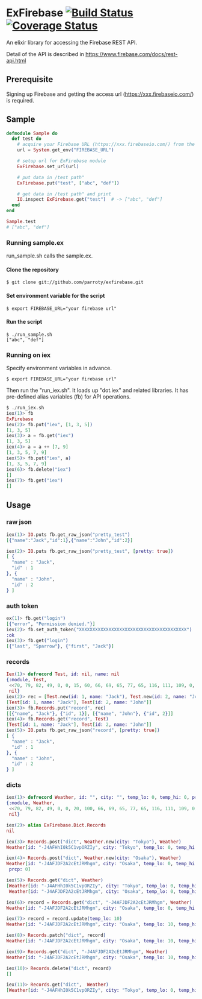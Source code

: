 ExFirebase [![Build Status](https://secure.travis-ci.org/parroty/exfirebase.png?branch=master "Build Status")](http://travis-ci.org/parroty/exfirebase) [![Coverage Status](https://coveralls.io/repos/parroty/exfirebase/badge.png?branch=master)](https://coveralls.io/r/parroty/exfirebase?branch=master)
============
An elixir library for accessing the Firebase REST API.

Detail of the API is described in <a href="https://www.firebase.com/docs/rest-api.html" target="_blank">https://www.firebase.com/docs/rest-api.html</a>

## Prerequisite

Signing up Firebase and getting the access url (https://xxx.firebaseio.com/) is required.

## Sample

```elixir
defmodule Sample do
  def test do
    # acquire your Firebase URL (https://xxx.firebaseio.com/) from the environment variable.
    url = System.get_env("FIREBASE_URL")

    # setup url for ExFirebase module
    ExFirebase.set_url(url)

    # put data in /test path"
    ExFirebase.put("test", ["abc", "def"])

    # get data in /test path" and print
    IO.inspect ExFirebase.get("test")  # -> ["abc", "def"]
  end
end

Sample.test
# ["abc", "def"]
```

### Running sample.ex
run_sample.sh calls the sample.ex.

#### Clone the repository

```
$ git clone git://github.com/parroty/exfirebase.git
```

#### Set environment variable for the script

```
$ export FIREBASE_URL="your firebase url"
```

#### Run the script

```
$ ./run_sample.sh
["abc", "def"]
```

### Running on iex
Specify environment variables in advance.

```
$ export FIREBASE_URL="your firebase url"
```

Then run the "run_iex.sh". It loads up "dot.iex" and related libraries.
It has pre-defined alias variables (fb) for API operations.

```elixir
$ ./run_iex.sh
iex(1)> fb
ExFirebase
iex(2)> fb.put("iex", [1, 3, 5])
[1, 3, 5]
iex(3)> a = fb.get("iex")
[1, 3, 5]
iex(4)> a = a ++ [7, 9]
[1, 3, 5, 7, 9]
iex(5)> fb.put("iex", a)
[1, 3, 5, 7, 9]
iex(6)> fb.delete("iex")
[]
iex(7)> fb.get("iex")
[]
```

## Usage
### raw json

```elixir
iex(1)> IO.puts fb.get_raw_json("pretty_test")
[{"name":"Jack","id":1},{"name":"John","id":2}]

iex(2)> IO.puts fb.get_raw_json("pretty_test", [pretty: true])
[ {
  "name" : "Jack",
  "id" : 1
}, {
  "name" : "John",
  "id" : 2
} ]
```

### auth token

```elixir
ex(1)> fb.get("login")
[{"error", "Permission denied."}]
iex(2)> fb.set_auth_token("XXXXXXXXXXXXXXXXXXXXXXXXXXXXXXXXXXXXXXXX")
:ok
iex(3)> fb.get("login")
[{"last", "Sparrow"}, {"first", "Jack"}]
```

### records

```elixir
Iex(1)> defrecord Test, id: nil, name: nil
{:module, Test,
 <<70, 79, 82, 49, 0, 0, 15, 60, 66, 69, 65, 77, 65, 116, 111, 109, 0, 0, 0, 230, 0, 0, 0, 26, 11, 69, 108, 105, 120, 105, 114, 46, 84, 101, 115, 116, 8, 95, 95, 105, 110, 102, 111, 95, 95, 4, 100, 111, 99, 115, ...>>,
 nil}
iex(2)> rec = [Test.new(id: 1, name: "Jack"), Test.new(id: 2, name: "John")]
[Test[id: 1, name: "Jack"], Test[id: 2, name: "John"]]
iex(3)> fb.Records.put("record", rec)
[[{"name", "Jack"}, {"id", 1}], [{"name", "John"}, {"id", 2}]]
iex(4)> fb.Records.get("record", Test)
[Test[id: 1, name: "Jack"], Test[id: 2, name: "John"]]
iex(5)> IO.puts fb.get_raw_json("record", [pretty: true])
[ {
  "name" : "Jack",
  "id" : 1
}, {
  "name" : "John",
  "id" : 2
} ]
```

### dicts

```elixir
iex(1)> defrecord Weather, id: "", city: "", temp_lo: 0, temp_hi: 0, prcp: 0
{:module, Weather,
 <<70, 79, 82, 49, 0, 0, 20, 100, 66, 69, 65, 77, 65, 116, 111, 109, 0, 0, 1, 45, 0, 0, 0, 33, 14, 69, 108, 105, 120, 105, 114, 46, 87, 101, 97, 116, 104, 101, 114, 8, 95, 95, 105, 110, 102, 111, 95, 95, 4, 100, ...>>,
 nil}

iex(2)> alias ExFirebase.Dict.Records
nil

iex(3)> Records.post("dict", Weather.new(city: "Tokyo"), Weather)
Weather[id: "-J4AFHhI0k5C1vpORZIy", city: "Tokyo", temp_lo: 0, temp_hi: 0, prcp: 0]

iex(4)> Records.post("dict", Weather.new(city: "Osaka"), Weather)
Weather[id: "-J4AFJDF2A2cEtJRMhgm", city: "Osaka", temp_lo: 0, temp_hi: 0,
 prcp: 0]

iex(5)> Records.get("dict", Weather)
[Weather[id: "-J4AFHhI0k5C1vpORZIy", city: "Tokyo", temp_lo: 0, temp_hi: 0,  prcp: 0],
 Weather[id: "-J4AFJDF2A2cEtJRMhgm", city: "Osaka", temp_lo: 0, temp_hi: 0,  prcp: 0]]

iex(6)> record = Records.get("dict", "-J4AFJDF2A2cEtJRMhgm", Weather)
Weather[id: "-J4AFJDF2A2cEtJRMhgm", city: "Osaka", temp_lo: 0, temp_hi: 0, prcp: 0]

iex(7)> record = record.update(temp_lo: 10)
Weather[id: "-J4AFJDF2A2cEtJRMhgm", city: "Osaka", temp_lo: 10, temp_hi: 0,  prcp: 0]

iex(8)> Records.patch("dict", record)
Weather[id: "-J4AFJDF2A2cEtJRMhgm", city: "Osaka", temp_lo: 10, temp_hi: 0,  prcp: 0]

iex(9)> Records.get("dict", "-J4AFJDF2A2cEtJRMhgm", Weather)
Weather[id: "-J4AFJDF2A2cEtJRMhgm", city: "Osaka", temp_lo: 10, temp_hi: 0,  prcp: 0]

iex(10)> Records.delete("dict", record)
[]

iex(11)> Records.get("dict",  Weather)
[Weather[id: "-J4AFHhI0k5C1vpORZIy", city: "Tokyo", temp_lo: 0, temp_hi: 0,  prcp: 0]]
```
